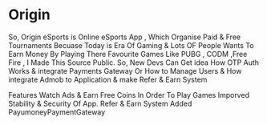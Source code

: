 # Origin

So, Origin eSports is Online eSports App , Which Organise Paid & Free Tournaments 
Becuase Today is Era Of Gaming & Lots OF People Wants To Earn Money  By Playing There Favourite Games
Like PUBG , CODM ,Free Fire , I Made This Source Public. So, New Devs Can Get idea How OTP Auth Works & integrate Payments Gateway
Or How to  Manage Users & How integrate Admob to Application & make Refer & Earn System

Features
Watch Ads & Earn Free Coins In Order To Play Games
Imporved Stability & Security Of App.
Refer & Earn System Added
PayumoneyPaymentGateway
